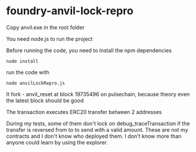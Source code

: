 # foundry-anvil-lock-repro

Copy anvil.exe in the root folder

You need node.js to run the project

Before running the code, you need to install the npm dependencies

`node install`

run the code with

`node anvilLockRepro.js`

It fork - anvil_reset at block 19735496 on pulsechain, because theory even the latest block should be good

The transaction executes ERC20 transfer between 2 addresses

During my tests, some of them don't lock on debug_traceTransaction if the transfer is reversed from to to send with a valid amount.
These are not my contracts and I don't know who deployed them. I don't know more than anyone could learn by using the explorer.
